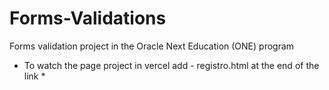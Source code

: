 # Forms-Validations
Forms validation project in the Oracle Next Education (ONE) program

* To watch the page project in vercel add - registro.html at the end of the link *
